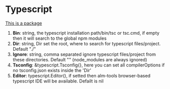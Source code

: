 # Typescript

[This is a package](https://github.com/kataras/iris/tree/development/plugin/typescript)


 1. **Bin**: string, the typescript installation path/bin/tsc or tsc.cmd, if empty then it will search to the global npm modules
 2. **Dir**: string, Dir set the root, where to search for typescript files/project. Default "./" 
 3. **Ignore**: string, comma separated ignore typescript files/project from these directories. Default "" (node_modules are always ignored) 
 4. **Tsconfig**: &typescript.Tsconfig{}, here you can set all compilerOptions if no tsconfig.json exists inside the 'Dir' 
 5. **Editor**: typescript.Editor(), if setted then alm-tools browser-based typescript IDE will be available. Defailt is nil